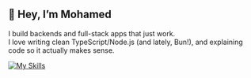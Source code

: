 ## 👋 Hey, I’m Mohamed

I build backends and full-stack apps that just work.  
I love writing clean TypeScript/Node.js (and lately, Bun!), and explaining code so it actually makes sense.


[![My Skills](https://skillicons.dev/icons?i=arch,atom,bash,bootstrap,bun,cpp,codepen,css,debian,deno,docker,electron,express,fastapi,flask,git,github,go,graphql,html,htmx,js,jest,jquery,kali,linux,lua,md,materialui,mint,mongodb,mysql,neovim,nestjs,netlify,nginx,nodejs,npm,pnpm,postgres,postman,powershell,prisma,pug,py,react,regex,replit,sass,sqlite,stackoverflow,sequelize,svg,tailwind,ts,ubuntu,vercel,vim,vite,vitest,vscode,webflow,windows)](https://skillicons.dev)
